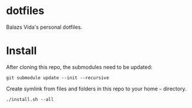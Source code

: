 # dotfiles

Balazs Vida's personal dotfiles.

# Install

After cloning this repo, the submodules need to be updated:

	git submodule update --init --recursive

Create symlink from files and folders in this repo to your home `~` directory.
	
	./install.sh --all



	
